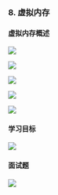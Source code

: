 ### 8. 虚拟内存

#### 虚拟内存概述

![](https://picture.lanlance.cn/i/2022/12/08/63913b3ca7faa.png)

![](https://picture.lanlance.cn/i/2022/12/08/63913b7bbe1a5.png)

![](https://picture.lanlance.cn/i/2022/12/08/63913bd9a2b09.png)

![](https://picture.lanlance.cn/i/2022/12/08/6391426c744b4.png)

![](https://picture.lanlance.cn/i/2022/12/08/639142e45b461.png)

#### 学习目标

![](https://picture.lanlance.cn/i/2022/12/08/639143411bcc6.png)

#### 面试题

![](https://picture.lanlance.cn/i/2022/12/08/639143361805f.png)
